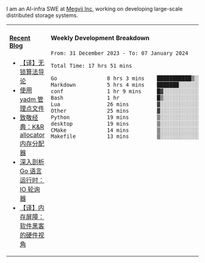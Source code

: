 I am an AI-infra SWE at [Megvii Inc](https://en.megvii.com/), working on developing large-scale distributed storage systems.

<table width="960px">
<tr>
<td valign="top" width="50%">

#### <a href="https://www.kongjun18.me" target="_blank">Recent Blog</a>

<!-- BLOG-POST-LIST:START -->
- [【译】无锁算法导论](https://kongjun18.github.io/posts/2023/07/14/)
- [使用 yadm 管理点文件](https://kongjun18.github.io/posts/2023/04/07/)
- [致敬经典：K&amp;R allocator 内存分配器](https://kongjun18.github.io/posts/2022/12/12/)
- [深入剖析 Go 语言运行时：IO 轮询器](https://kongjun18.github.io/posts/2022/11/21/)
- [【译】内存屏障：软件黑客的硬件视角](https://kongjun18.github.io/posts/2022/11/03/)
<!-- BLOG-POST-LIST:END -->

</td>
<td valign="top" width="50%">

#### Weekly Development Breakdown

<!--START_SECTION:waka-->

```txt
From: 31 December 2023 - To: 07 January 2024

Total Time: 17 hrs 51 mins

Go                8 hrs 3 mins    ███████████▒░░░░░░░░░░░░░   45.14 %
Markdown          5 hrs 4 mins    ███████░░░░░░░░░░░░░░░░░░   28.39 %
conf              1 hr 9 mins     █▓░░░░░░░░░░░░░░░░░░░░░░░   06.53 %
Bash              1 hr            █▒░░░░░░░░░░░░░░░░░░░░░░░   05.65 %
Lua               26 mins         ▓░░░░░░░░░░░░░░░░░░░░░░░░   02.46 %
Other             25 mins         ▓░░░░░░░░░░░░░░░░░░░░░░░░   02.34 %
Python            19 mins         ▒░░░░░░░░░░░░░░░░░░░░░░░░   01.83 %
desktop           19 mins         ▒░░░░░░░░░░░░░░░░░░░░░░░░   01.80 %
CMake             14 mins         ▒░░░░░░░░░░░░░░░░░░░░░░░░   01.31 %
Makefile          13 mins         ▒░░░░░░░░░░░░░░░░░░░░░░░░   01.26 %
```

<!--END_SECTION:waka-->
</td>
</tr>

</table>

